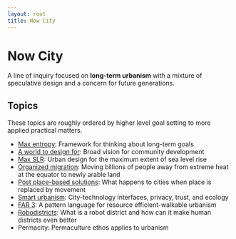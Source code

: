 ```yaml
---
layout: root
title: Now City
---
```

# Now City

A line of inquiry focused on **long-term urbanism** with a mixture of speculative design and a concern for future generations.

## Topics

These topics are roughly ordered by higher level goal setting to more applied practical matters.

- <a href="./Max%20entropy">Max entropy</a>: Framework for thinking about long-term goals
- <a href="./A%20world%20to%20design%20for">A world to design for</a>: Broad vision for community development
- <a href="./Max%20SLR">Max SLR</a>: Urban design for the maximum extent of sea level rise
- <a href="./NowCity/Organized%20migration">Organized migration</a>: Moving billions of people away from extreme heat at the equator to newly arable land
- <a href="./NowCity/Post%20place-based%20solutions">Post place-based solutions</a>: What happens to cities when place is replaced by movement
- <a href="./NowCity/Smart%20urbanism">Smart urbanism</a>: City-technology interfaces, privacy, trust, and ecology
- <a href="./FAR%203">FAR 3</a>: A pattern language for resource efficient-walkable urbanism
- <a href="./Robodistricts">Robodistricts</a>: What is a robot district and how can it make human districts even better
- Permacity: Permaculture ethos applies to urbanism
